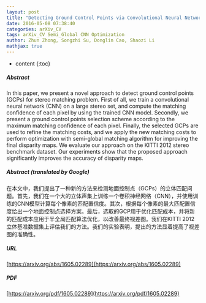 ```yaml
---
layout: post
title: "Detecting Ground Control Points via Convolutional Neural Network for Stereo Matching"
date: 2016-05-08 07:38:40
categories: arXiv_CV
tags: arXiv_CV Semi_Global CNN Optimization
author: Zhun Zhong, Songzhi Su, Donglin Cao, Shaozi Li
mathjax: true
---
```


* content
{:toc}

##### Abstract
In this paper, we present a novel approach to detect ground control points (GCPs) for stereo matching problem. First of all, we train a convolutional neural network (CNN) on a large stereo set, and compute the matching confidence of each pixel by using the trained CNN model. Secondly, we present a ground control points selection scheme according to the maximum matching confidence of each pixel. Finally, the selected GCPs are used to refine the matching costs, and we apply the new matching costs to perform optimization with semi-global matching algorithm for improving the final disparity maps. We evaluate our approach on the KITTI 2012 stereo benchmark dataset. Our experiments show that the proposed approach significantly improves the accuracy of disparity maps.

##### Abstract (translated by Google)
在本文中，我们提出了一种新的方法来检测地面控制点（GCPs）的立体匹配问题。首先，我们在一个大的立体声集上训练一个卷积神经网络（CNN），并使用训练的CNN模型计算每个像素的匹配置信度。其次，根据每个像素的最大匹配置信度给出一个地面控制点选择方案。最后，选取的GCP用于优化匹配成本，并将新的匹配成本应用于半全局匹配算法优化，以改善最终视差图。我们在KITTI 2012立体基准数据集上评估我们的方法。我们的实验表明，提出的方法显着提高了视差图的准确性。

##### URL
[https://arxiv.org/abs/1605.02289](https://arxiv.org/abs/1605.02289)

##### PDF
[https://arxiv.org/pdf/1605.02289](https://arxiv.org/pdf/1605.02289)

